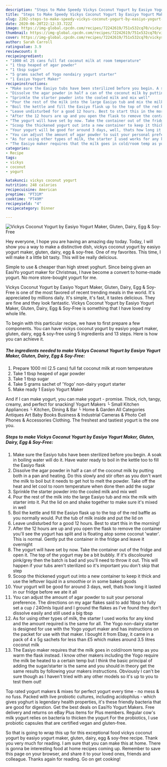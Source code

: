 ```yaml
---
description: "Steps to Make Speedy Vickys Coconut Yogurt by Easiyo Yogurt Maker, Gluten, Dairy, Egg &amp;amp; Soy-Free"
title: "Steps to Make Speedy Vickys Coconut Yogurt by Easiyo Yogurt Maker, Gluten, Dairy, Egg &amp;amp; Soy-Free"
slug: 2202-steps-to-make-speedy-vickys-coconut-yogurt-by-easiyo-yogurt-maker-gluten-dairy-egg-and-amp-soy-free
date: 2020-06-20T22:12:33.722Z
image: https://img-global.cpcdn.com/recipes/72242619/751x532cq70/vickys-coconut-yogurt-by-easiyo-yogurt-maker-gluten-dairy-egg-soy-free-recipe-main-photo.jpg
thumbnail: https://img-global.cpcdn.com/recipes/72242619/751x532cq70/vickys-coconut-yogurt-by-easiyo-yogurt-maker-gluten-dairy-egg-soy-free-recipe-main-photo.jpg
cover: https://img-global.cpcdn.com/recipes/72242619/751x532cq70/vickys-coconut-yogurt-by-easiyo-yogurt-maker-gluten-dairy-egg-soy-free-recipe-main-photo.jpg
author: Sarah Carroll
ratingvalue: 3.9
reviewcount: 8
recipeingredient:
- "1000 ml 25 cans full fat coconut milk at room temperature"
- "1 tbsp heaped of agar powder"
- "1 tbsp sugar"
- "5 grams sachet of Yogo nondairy yogurt starter"
- "1 Easiyo Yogurt Maker"
recipeinstructions:
- "Make sure the Easiyo tubs have been sterilized before you begin. A soak in boiling water will do it. Have water ready to boil in the kettle too to fill the Easiyo flask"
- "Dissolve the agar powder in half a can of the coconut milk by putting both in a pan and heating. Do this slowly and stir often as you don&#39;t want the milk to boil but it needs to get hot to melt the powder. Take off the heat and let cool to room temperature when done then add the sugar"
- "Sprinkle the starter powder into the cooled milk and mix well"
- "Pour the rest of the milk into the large Easiyo tub and mix the milk with starter into it. Put the lid on and shake together to make sure it&#39;s mixed in well"
- "Boil the kettle and fill the Easiyo flask up to the top of the red baffle as you normally would. Put the tub of milk inside and put the lid on"
- "Leave undisturbed for a good 12 hours. Best to start this in the morning!"
- "After the 12 hours are up and you open the flask to remove the container you&#39;ll see the yogurt has split and is floating atop some coconut &#39;water&#39;. This is normal. Gently put the container in the fridge and leave it overnight"
- "The yogurt will have set by now. Take the container out of the fridge and open it. The top of the yogurt may be a bit bubbly. If it&#39;s discoloured pink/grey then the batch is bad and you&#39;ll need to throw it out. This will happen if your tubs aren&#39;t sterilized so it&#39;s important you don&#39;t skip that step"
- "Scoop the thickened yogurt out into a new container to keep it thick and use the leftover liquid in a smoothie or in some baked goods"
- "Your yogurt will be good for around 3 days, well, thats how long it lasted in our fridge before we ate it all"
- "You can adjust the amount of agar powder to suit your personal preference. The directions on my agar flakes said to add 1tbsp to fully set a cup / 240mls liquid and I ground the flakes as I&#39;ve found they don&#39;t dissolve easily and still used a big tbsp"
- "As for using other types of milk, the starter I used works for any kind and the amount required is the same for all. The Yogo non-dairy starter is designed for use with the Yogo yogurt maker and has instructions on the packet for use with that maker. I bought it from Ebay, it came in a pack of 4 x 5g sachets for less than £5 which makes around 3.5 litres coconut milk"
- "The Easiyo maker requires that the milk goes in cold/room temp as you warm the flask instead. I know other makers including the Yogo require the milk be heated to a certain temp but I think the basic principal of adding the sugar/starter is the same and you should in theory get the same results by following your makers instructions. Obviously I can&#39;t be sure though as I haven&#39;t tried with any other models so it&#39;s up to you to test them out!"
categories:
- Recipe
tags:
- vickys
- coconut
- yogurt

katakunci: vickys coconut yogurt 
nutrition: 248 calories
recipecuisine: American
preptime: "PT31M"
cooktime: "PT49M"
recipeyield: "4"
recipecategory: Dinner

---
```



![Vickys Coconut Yogurt by Easiyo Yogurt Maker, Gluten, Dairy, Egg &amp; Soy-Free](https://img-global.cpcdn.com/recipes/72242619/751x532cq70/vickys-coconut-yogurt-by-easiyo-yogurt-maker-gluten-dairy-egg-soy-free-recipe-main-photo.jpg)

Hey everyone, I hope you are having an amazing day today. Today, I will show you a way to make a distinctive dish, vickys coconut yogurt by easiyo yogurt maker, gluten, dairy, egg &amp; soy-free. One of my favorites. This time, I will make it a little bit tasty. This will be really delicious.

Simple to use &amp; cheaper than high street yoghurt. Since being given an EasiYo yogurt maker for Christmas, I have become a convert to home-made yogurt. No more store-bought yogurt for me.

Vickys Coconut Yogurt by Easiyo Yogurt Maker, Gluten, Dairy, Egg &amp; Soy-Free is one of the most favored of recent trending meals in the world. It's appreciated by millions daily. It's simple, it's fast, it tastes delicious. They are fine and they look fantastic. Vickys Coconut Yogurt by Easiyo Yogurt Maker, Gluten, Dairy, Egg &amp; Soy-Free is something that I have loved my whole life.


To begin with this particular recipe, we have to first prepare a few components. You can have vickys coconut yogurt by easiyo yogurt maker, gluten, dairy, egg &amp; soy-free using 5 ingredients and 13 steps. Here is how you can achieve it.

<!--inarticleads1-->

##### The ingredients needed to make Vickys Coconut Yogurt by Easiyo Yogurt Maker, Gluten, Dairy, Egg &amp; Soy-Free:

1. Prepare 1000 ml (2.5 cans) full fat coconut milk at room temperature
1. Take 1 tbsp heaped of agar powder
1. Take 1 tbsp sugar
1. Take 5 grams sachet of &#39;Yogo&#39; non-dairy yogurt starter
1. Make ready 1 Easiyo Yogurt Maker


And if I can make yogurt, you can make yogurt - promise. Thick, rich, tangy, creamy, and perfect for snacking! Yogurt Makers └ Small Kitchen Appliances └ Kitchen, Dining &amp; Bar └ Home &amp; Garden All Categories Antiques Art Baby Books Business &amp; Industrial Cameras &amp; Photo Cell Phones &amp; Accessories Clothing. The freshest and tastiest yogurt is the one you. 

<!--inarticleads2-->

##### Steps to make Vickys Coconut Yogurt by Easiyo Yogurt Maker, Gluten, Dairy, Egg &amp; Soy-Free:

1. Make sure the Easiyo tubs have been sterilized before you begin. A soak in boiling water will do it. Have water ready to boil in the kettle too to fill the Easiyo flask
1. Dissolve the agar powder in half a can of the coconut milk by putting both in a pan and heating. Do this slowly and stir often as you don&#39;t want the milk to boil but it needs to get hot to melt the powder. Take off the heat and let cool to room temperature when done then add the sugar
1. Sprinkle the starter powder into the cooled milk and mix well
1. Pour the rest of the milk into the large Easiyo tub and mix the milk with starter into it. Put the lid on and shake together to make sure it&#39;s mixed in well
1. Boil the kettle and fill the Easiyo flask up to the top of the red baffle as you normally would. Put the tub of milk inside and put the lid on
1. Leave undisturbed for a good 12 hours. Best to start this in the morning!
1. After the 12 hours are up and you open the flask to remove the container you&#39;ll see the yogurt has split and is floating atop some coconut &#39;water&#39;. This is normal. Gently put the container in the fridge and leave it overnight
1. The yogurt will have set by now. Take the container out of the fridge and open it. The top of the yogurt may be a bit bubbly. If it&#39;s discoloured pink/grey then the batch is bad and you&#39;ll need to throw it out. This will happen if your tubs aren&#39;t sterilized so it&#39;s important you don&#39;t skip that step
1. Scoop the thickened yogurt out into a new container to keep it thick and use the leftover liquid in a smoothie or in some baked goods
1. Your yogurt will be good for around 3 days, well, thats how long it lasted in our fridge before we ate it all
1. You can adjust the amount of agar powder to suit your personal preference. The directions on my agar flakes said to add 1tbsp to fully set a cup / 240mls liquid and I ground the flakes as I&#39;ve found they don&#39;t dissolve easily and still used a big tbsp
1. As for using other types of milk, the starter I used works for any kind and the amount required is the same for all. The Yogo non-dairy starter is designed for use with the Yogo yogurt maker and has instructions on the packet for use with that maker. I bought it from Ebay, it came in a pack of 4 x 5g sachets for less than £5 which makes around 3.5 litres coconut milk
1. The Easiyo maker requires that the milk goes in cold/room temp as you warm the flask instead. I know other makers including the Yogo require the milk be heated to a certain temp but I think the basic principal of adding the sugar/starter is the same and you should in theory get the same results by following your makers instructions. Obviously I can&#39;t be sure though as I haven&#39;t tried with any other models so it&#39;s up to you to test them out!


Top rated yogurt makers &amp; mixes for perfect yogurt every time - no mess &amp; no fuss. Packed with live probiotic cultures, including acidophilus - which gives yoghurt is legendary health properties, it&#39;s these friendly bacteria that are good for digestion. Get the best deals on EasiYo Yogurt Makers. Free delivery and returns on eBay Plus items for Plus members. Regular cow&#39;s milk yogurt relies on bacteria to thicken the yogurt For the probiotics, I use probiotic capsules that are certified vegan and gluten-free. 

So that is going to wrap this up for this exceptional food vickys coconut yogurt by easiyo yogurt maker, gluten, dairy, egg &amp; soy-free recipe. Thank you very much for reading. I am sure that you can make this at home. There is gonna be interesting food at home recipes coming up. Remember to save this page on your browser, and share it to your loved ones, friends and colleague. Thanks again for reading. Go on get cooking!
